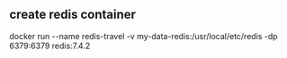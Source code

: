 ## create redis container
docker run --name redis-travel -v my-data-redis:/usr/local/etc/redis -dp 6379:6379 redis:7.4.2
